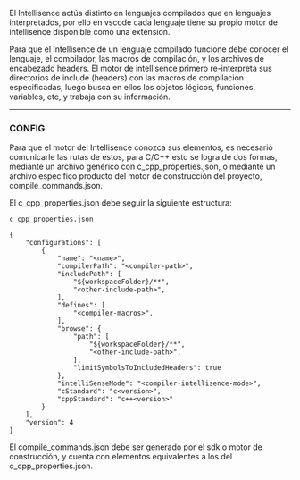 El Intellisence actúa distinto en lenguajes compilados que en lenguajes interpretados, por ello en vscode cada lenguaje tiene su propio motor de intellisence disponible como una extension.

Para que el Intellisence de un lenguaje compilado funcione debe conocer el lenguaje, el compilador, las macros de compilación, y los archivos de encabezado headers. El motor de intellisence primero re-interpreta sus directorios de include (headers) con las macros de compilación especificadas, luego busca en ellos los objetos lógicos, funciones, variables, etc, y trabaja con su información.

---
### CONFIG
Para que el motor del Intellisence conozca sus elementos, es necesario comunicarle las rutas de estos, para C/C++ esto se logra de dos formas, mediante un archivo genérico con c_cpp_properties.json, o mediante un archivo especifico producto del motor de construcción del proyecto, compile_commands.json.

El c_cpp_properties.json debe seguir la siguiente estructura:

```
c_cpp_properties.json

{
    "configurations": [
        {
            "name": "<name>",
            "compilerPath": "<compiler-path>",
            "includePath": [
                "${workspaceFolder}/**",
                "<other-include-path>",
            ],
            "defines": [
                "<compiler-macros>",
            ],
            "browse": {
                "path": [
	                "${workspaceFolder}/**",
	                "<other-include-path>",
                ],
                "limitSymbolsToIncludedHeaders": true
            },
            "intelliSenseMode": "<compiler-intellisence-mode>",
            "cStandard": "c<version>",
            "cppStandard": "c++<version>"
        }
    ],
    "version": 4
}

```

El compile_commands.json debe ser generado por el sdk o motor de construcción, y cuenta con elementos equivalentes a los del c_cpp_properties.json.

